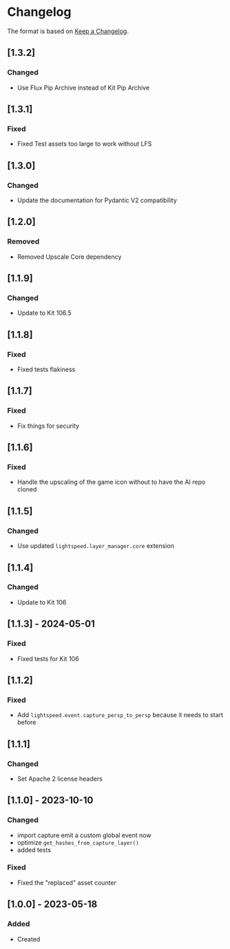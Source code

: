 # Changelog
The format is based on [Keep a Changelog](https://keepachangelog.com/en/1.0.0/).

## [1.3.2]
### Changed
- Use Flux Pip Archive instead of Kit Pip Archive

## [1.3.1]
### Fixed
- Fixed Test assets too large to work without LFS

## [1.3.0]
### Changed
- Update the documentation for Pydantic V2 compatibility

## [1.2.0]
### Removed
- Removed Upscale Core dependency

## [1.1.9]
### Changed
- Update to Kit 106.5

## [1.1.8]
### Fixed
- Fixed tests flakiness

## [1.1.7]
### Fixed
- Fix things for security

## [1.1.6]
### Fixed
- Handle the upscaling of the game icon without to have the AI repo cloned

## [1.1.5]
### Changed
- Use updated `lightspeed.layer_manager.core` extension

## [1.1.4]
### Changed
- Update to Kit 106

## [1.1.3] - 2024-05-01
### Fixed
- Fixed tests for Kit 106

## [1.1.2]
### Fixed
- Add `lightspeed.event.capture_persp_to_persp` because it needs to start before

## [1.1.1]
### Changed
- Set Apache 2 license headers

## [1.1.0] - 2023-10-10
### Changed
- import capture emit a custom global event now
- optimize `get_hashes_from_capture_layer()`
- added tests

### Fixed
- Fixed the "replaced" asset counter

## [1.0.0] - 2023-05-18
### Added
- Created
